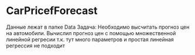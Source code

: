 # CarPricefForecast
Данные лежат в папке Data
Задача: Необходимо высчитать прогноз цен на автомобили.
Вычислил прогноз цен с помощью множественной линейной регресии т.к. тут много параметров и простая линейная регрессия не подходит  
